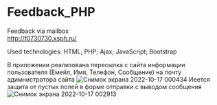 # Feedback_PHP
Feedback via mailbox  
http://f0730730.xsph.ru/  

Used technologies: HTML; PHP; Ajax; JavaScript; Bootstrap  
  
В приложении реализована пересылка с сайта информации пользователя (Емейл, Имя, Телефон, Сообщение) на почту адимнистратора сайта 
 ![Снимок экрана 2022-10-17 000434](https://user-images.githubusercontent.com/110903517/196058768-62043c6a-c5c0-4e30-9a3a-f51321fee577.png)
 Иеется защита от пустых полей в форме отправки с выводом сообщения
 ![Снимок экрана 2022-10-17 002913](https://user-images.githubusercontent.com/110903517/196059235-12fcfec7-1168-40fc-92e1-038b9adae311.png)

  
  

